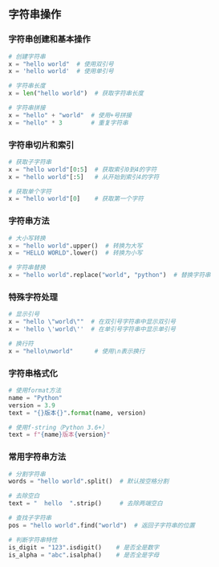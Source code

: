 ## 字符串操作

### 字符串创建和基本操作
```python
# 创建字符串
x = "hello world"  # 使用双引号
x = 'hello world'  # 使用单引号

# 字符串长度
x = len("hello world")  # 获取字符串长度

# 字符串拼接
x = "hello" + "world"  # 使用+号拼接
x = "hello" * 3        # 重复字符串
```

### 字符串切片和索引
```python
# 获取子字符串
x = "hello world"[0:5]  # 获取索引0到4的字符
x = "hello world"[:5]   # 从开始到索引4的字符

# 获取单个字符
x = "hello world"[0]    # 获取第一个字符
```

### 字符串方法
```python
# 大小写转换
x = "hello world".upper()  # 转换为大写
x = "HELLO WORLD".lower()  # 转换为小写

# 字符串替换
x = "hello world".replace("world", "python")  # 替换字符串
```

### 特殊字符处理
```python
# 显示引号
x = "hello \"world\""  # 在双引号字符串中显示双引号
x = 'hello \'world\''  # 在单引号字符串中显示单引号

# 换行符
x = "hello\nworld"      # 使用\n表示换行
```

### 字符串格式化
```python
# 使用format方法
name = "Python"
version = 3.9
text = "{}版本{}".format(name, version)

# 使用f-string（Python 3.6+）
text = f"{name}版本{version}"
```

### 常用字符串方法
```python
# 分割字符串
words = "hello world".split()  # 默认按空格分割

# 去除空白
text = "  hello  ".strip()     # 去除两端空白

# 查找子字符串
pos = "hello world".find("world")  # 返回子字符串的位置

# 判断字符串特性
is_digit = "123".isdigit()    # 是否全是数字
is_alpha = "abc".isalpha()    # 是否全是字母
```